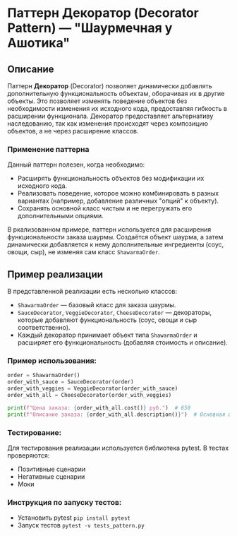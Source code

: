 # Паттерн Декоратор (Decorator Pattern) — "Шаурмечная у Ашотика"

## Описание

Паттерн **Декоратор** (Decorator) позволяет динамически добавлять дополнительную функциональность объектам, оборачивая их в другие объекты. Это позволяет изменять поведение объектов без необходимости изменения их исходного кода, предоставляя гибкость в расширении функционала. Декоратор предоставляет альтернативу наследованию, так как изменения происходят через композицию объектов, а не через расширение классов.

### Применение паттерна

Данный паттерн полезен, когда необходимо:
- Расширять функциональность объектов без модификации их исходного кода.
- Реализовать поведение, которое можно комбинировать в разных вариантах (например, добавление различных "опций" к объекту).
- Сохранять основной класс чистым и не перегружать его дополнительными опциями.

В ркализованном примере, паттерн используется для расширения функциональности заказа шаурмы. Создаётся объект шаурма, а затем динамически добавляется к нему дополнительные ингредиенты (соус, овощи, сыр), не изменяя сам класс `ShawarmaOrder`.

## Пример реализации

В представленной реализации есть несколько классов:
- `ShawarmaOrder` — базовый класс для заказа шаурмы.
- `SauceDecorator`, `VeggieDecorator`, `CheeseDecorator` — декораторы, которые добавляют функциональность (соус, овощи и сыр соответственно).
- Каждый декоратор принимает объект типа `ShawarmaOrder` и расширяет его функциональность (добавляя стоимость и описание).

### Пример использования:
```python
order = ShawarmaOrder()
order_with_sauce = SauceDecorator(order)
order_with_veggies = VeggieDecorator(order_with_sauce)
order_with_all = CheeseDecorator(order_with_veggies)

print(f"Цена заказа: {order_with_all.cost()} руб.")  # 650
print(f"Описание заказа: {order_with_all.description()}")  # Основная шаурма, Соус, Овощи, Сыр
```

### Тестирование:

Для тестирования реализации используется библиотека pytest. В тестах проверяются:
- Позитивные сценарии
- Негативные сценарии
- Моки

### Инструкция по запуску тестов:

- Установить pytest ```pip install pytest```
- Запуск тестов ```pytest -v tests_pattern.py```